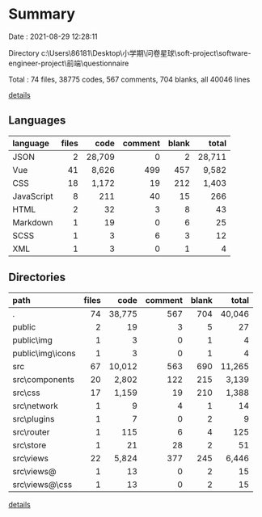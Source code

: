 # Summary

Date : 2021-08-29 12:28:11

Directory c:\Users\86181\Desktop\小学期\问卷星球\soft-project\software-engineer-project\前端\questionnaire

Total : 74 files,  38775 codes, 567 comments, 704 blanks, all 40046 lines

[details](details.md)

## Languages
| language | files | code | comment | blank | total |
| :--- | ---: | ---: | ---: | ---: | ---: |
| JSON | 2 | 28,709 | 0 | 2 | 28,711 |
| Vue | 41 | 8,626 | 499 | 457 | 9,582 |
| CSS | 18 | 1,172 | 19 | 212 | 1,403 |
| JavaScript | 8 | 211 | 40 | 15 | 266 |
| HTML | 2 | 32 | 3 | 8 | 43 |
| Markdown | 1 | 19 | 0 | 6 | 25 |
| SCSS | 1 | 3 | 6 | 3 | 12 |
| XML | 1 | 3 | 0 | 1 | 4 |

## Directories
| path | files | code | comment | blank | total |
| :--- | ---: | ---: | ---: | ---: | ---: |
| . | 74 | 38,775 | 567 | 704 | 40,046 |
| public | 2 | 19 | 3 | 5 | 27 |
| public\img | 1 | 3 | 0 | 1 | 4 |
| public\img\icons | 1 | 3 | 0 | 1 | 4 |
| src | 67 | 10,012 | 563 | 690 | 11,265 |
| src\components | 20 | 2,802 | 122 | 215 | 3,139 |
| src\css | 17 | 1,159 | 19 | 210 | 1,388 |
| src\network | 1 | 9 | 4 | 1 | 14 |
| src\plugins | 1 | 7 | 0 | 2 | 9 |
| src\router | 1 | 115 | 6 | 4 | 125 |
| src\store | 1 | 21 | 28 | 2 | 51 |
| src\views | 22 | 5,824 | 377 | 245 | 6,446 |
| src\views\@ | 1 | 13 | 0 | 2 | 15 |
| src\views\@\css | 1 | 13 | 0 | 2 | 15 |

[details](details.md)